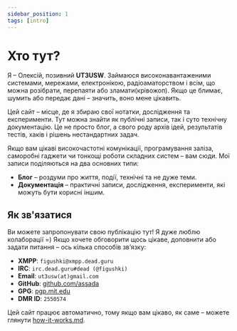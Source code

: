 ```yaml
---
sidebar_position: 1
tags: [intro]
---
```


# Хто тут?

Я – Олексій, позивний **UT3USW**. Займаюся високонавантаженими системами, мережами, електронікою, радіоаматорством і всім, що можна розібрати, перепаяти або зламати(крівожоп). Якщо це блимає, шумить або передає дані – значить, воно мене цікавить.  

Цей сайт – місце, де я збираю свої нотатки, дослідження та експерименти. Тут можна знайти як публічні записи, так і суто технічну документацію. Це не просто блог, а свого роду архів ідей, результатів тестів, хаків і рішень нестандартних задач.  

Якщо вам цікаві високочастотні комунікації, програмування заліза, саморобні гаджети чи тонкощі роботи складних систем – вам сюди. Мої записи поділяються на два основних типи:  

- **Блог** – роздуми про життя, події, технічні та не дуже теми.  
- **Документація** – практичні записи, дослідження, експерименти, які можуть бути корисні іншим.  

## Як зв'язатися  

Ви можете запропонувати свою публікацію тут! Я дуже люблю колаборації =)
Якщо хочете обговорити щось цікаве, доповнити або задати питання – ось кілька способів зв’язку:  

- **XMPP**: `figushki@xmpp.dead.guru`  
- **IRC**: `irc.dead.guru#dead (@figushki)`  
- **Email**: `ut3usw(at)gmail.com`  
- **GitHub**: [github.com/assada](https://github.com/assada)  
- **GPG**: [pgp.mit.edu](https://pgp.mit.edu/pks/lookup?op=get&search=0xD4860A938E541F06)  
- **DMR ID**: `2550574`  

Цей сайт працює автоматично, тому якщо вам цікаво, як саме – можете глянути [how-it-works.md](/docs/how-it-works). 


